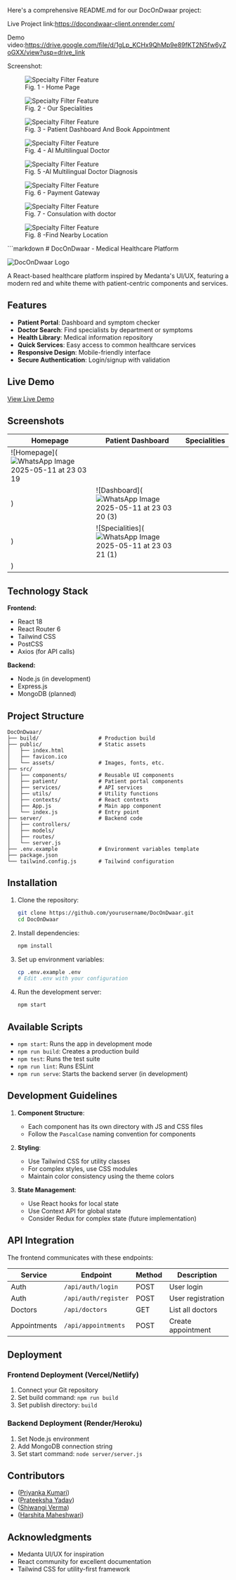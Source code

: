 Here's a comprehensive README.md for our DocOnDwaar project:

Live Project link:https://docondwaar-client.onrender.com/

Demo video:https://drive.google.com/file/d/1gLp_KCHx9QhMp9e89fKT2N5fw6yZoGXX/view?usp=drive_link

Screenshot:
<figure>
  <img src="![WhatsApp Image 2025-05-11 at 23 03 19](https://github.com/user-attachments/assets/cf35edca-75b2-4742-9a7f-faf03449786f)
" alt="Specialty Filter Feature"/>
  <figcaption>Fig. 1 - Home Page</figcaption>
</figure>
<figure>
  <img src="![WhatsApp Image 2025-05-11 at 23 03 21 (1)](https://github.com/user-attachments/assets/696f72a0-4636-4aaa-bac5-ee1c57edca29)
" alt="Specialty Filter Feature"/>
  <figcaption>Fig. 2 - Our Specialities</figcaption>
</figure>
<figure>
  <img src="![WhatsApp Image 2025-05-11 at 23 03 20 (3)](https://github.com/user-attachments/assets/a8b6b060-7910-42fd-a433-f830ddd66b22)

" alt="Specialty Filter Feature"/>
  <figcaption>Fig. 3 - Patient Dashboard And Book Appointment</figcaption>
</figure>
<figure>
  <img src="![WhatsApp Image 2025-05-11 at 23 03 19 (2)](https://github.com/user-attachments/assets/fedd1409-ef55-4da9-9113-e07790755622)
" alt="Specialty Filter Feature"/>
  <figcaption>Fig. 4 - AI Multilingual Doctor </figcaption>
</figure>
<figure>
  <img src="![WhatsApp Image 2025-05-11 at 23 03 19 (1)](https://github.com/user-attachments/assets/546969a0-a452-4383-943a-dfd947e98bb4)
" alt="Specialty Filter Feature"/>
  <figcaption>Fig. 5 -AI Multilingual Doctor Diagnosis</figcaption>
</figure>
<figure>
  <img src="![WhatsApp Image 2025-05-11 at 23 03 20 (1)](https://github.com/user-attachments/assets/c6721084-dbff-4e60-9b62-2a85df69602c)
" alt="Specialty Filter Feature"/>
  <figcaption>Fig. 6 - Payment Gateway</figcaption>
</figure>
<figure>
  <img src="![WhatsApp Image 2025-05-11 at 23 05 19 (1)](https://github.com/user-attachments/assets/6078b10c-e769-4b2d-b8f9-906670929789)
" alt="Specialty Filter Feature"/>
  <figcaption>Fig. 7 - Consulation with doctor</figcaption>
</figure>
<figure>
  <img src="![WhatsApp Image 2025-05-11 at 23 49 44](https://github.com/user-attachments/assets/62a5f462-8cde-4887-9a20-17fa14400b9f)
" alt="Specialty Filter Feature"/>
  <figcaption>Fig. 8 -Find Nearby Location</figcaption>
</figure>
```markdown
# DocOnDwaar - Medical Healthcare Platform

![DocOnDwaar Logo](public/logo.png) <!-- Add your logo path here -->

A React-based healthcare platform inspired by Medanta's UI/UX, featuring a modern red and white theme with patient-centric components and services.

## Features

- **Patient Portal**: Dashboard and symptom checker
- **Doctor Search**: Find specialists by department or symptoms
- **Health Library**: Medical information repository
- **Quick Services**: Easy access to common healthcare services
- **Responsive Design**: Mobile-friendly interface
- **Secure Authentication**: Login/signup with validation

## Live Demo

[View Live Demo](https://docondwaar-client.onrender.com/) <!-- Add your deployment URL -->

## Screenshots

| Homepage | Patient Dashboard | Specialities |
|----------|------------------|--------------|
| ![Homepage](![WhatsApp Image 2025-05-11 at 23 03 19](https://github.com/user-attachments/assets/6e074455-e4c3-4e6f-94cb-b84d7949800b)
) | ![Dashboard](![WhatsApp Image 2025-05-11 at 23 03 20 (3)](https://github.com/user-attachments/assets/4eb33033-afb4-4438-b68d-7b05e0ac3d0b)
) | ![Specialities](![WhatsApp Image 2025-05-11 at 23 03 21 (1)](https://github.com/user-attachments/assets/81a23fd6-9caa-41ec-b8c9-1ca6f68682bc)
) |

## Technology Stack

**Frontend:**
- React 18
- React Router 6
- Tailwind CSS
- PostCSS
- Axios (for API calls)

**Backend:**
- Node.js (in development)
- Express.js
- MongoDB (planned)

## Project Structure

```
DocOnDwaar/
├── build/                   # Production build
├── public/                  # Static assets
│   ├── index.html
│   ├── favicon.ico
│   └── assets/              # Images, fonts, etc.
├── src/
│   ├── components/          # Reusable UI components
│   ├── patient/             # Patient portal components
│   ├── services/            # API services
│   ├── utils/               # Utility functions
│   ├── contexts/            # React contexts
│   ├── App.js               # Main app component
│   └── index.js             # Entry point
├── server/                  # Backend code
│   ├── controllers/
│   ├── models/
│   ├── routes/
│   └── server.js
├── .env.example             # Environment variables template
├── package.json
└── tailwind.config.js       # Tailwind configuration
```

## Installation

1. Clone the repository:
   ```bash
   git clone https://github.com/yourusername/DocOnDwaar.git
   cd DocOnDwaar
   ```

2. Install dependencies:
   ```bash
   npm install
   ```

3. Set up environment variables:
   ```bash
   cp .env.example .env
   # Edit .env with your configuration
   ```

4. Run the development server:
   ```bash
   npm start
   ```

## Available Scripts

- `npm start`: Runs the app in development mode
- `npm run build`: Creates a production build
- `npm test`: Runs the test suite
- `npm run lint`: Runs ESLint
- `npm run serve`: Starts the backend server (in development)

## Development Guidelines

1. **Component Structure**:
   - Each component has its own directory with JS and CSS files
   - Follow the `PascalCase` naming convention for components

2. **Styling**:
   - Use Tailwind CSS for utility classes
   - For complex styles, use CSS modules
   - Maintain color consistency using the theme colors

3. **State Management**:
   - Use React hooks for local state
   - Use Context API for global state
   - Consider Redux for complex state (future implementation)

## API Integration

The frontend communicates with these endpoints:

| Service | Endpoint | Method | Description |
|---------|----------|--------|-------------|
| Auth | `/api/auth/login` | POST | User login |
| Auth | `/api/auth/register` | POST | User registration |
| Doctors | `/api/doctors` | GET | List all doctors |
| Appointments | `/api/appointments` | POST | Create appointment |

## Deployment

### Frontend Deployment (Vercel/Netlify)
1. Connect your Git repository
2. Set build command: `npm run build`
3. Set publish directory: `build`

### Backend Deployment (Render/Heroku)
1. Set Node.js environment
2. Add MongoDB connection string
3. Set start command: `node server/server.js`

## Contributors

- ([Priyanka Kumari](https://github.com/11PRIA))
- ([Prateeksha Yadav](https://github.com/prateeksha-yadav))
- ([Shiwangi Verma](https://github.com/Sh1wang1))
- ([Harshita Maheshwari](https://github.com/harshitamaheshwari123))

## Acknowledgments

- Medanta UI/UX for inspiration
- React community for excellent documentation
- Tailwind CSS for utility-first framework
```
